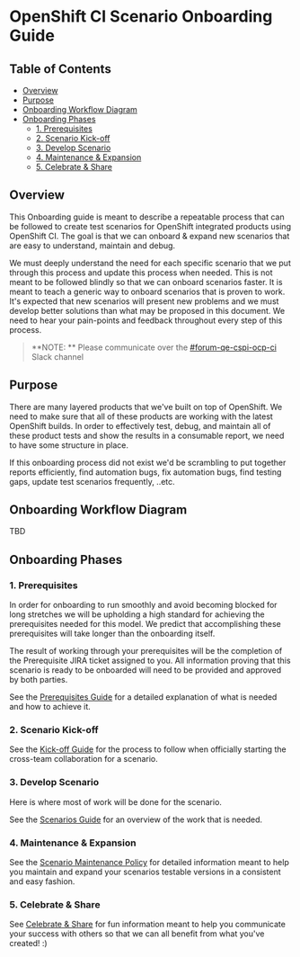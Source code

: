 # OpenShift CI Scenario Onboarding Guide<!-- omit from toc -->

## Table of Contents<!-- omit from toc -->
- [Overview](#overview)
- [Purpose](#purpose)
- [Onboarding Workflow Diagram](#onboarding-workflow-diagram)
- [Onboarding Phases](#onboarding-phases)
  - [1. Prerequisites](#1-prerequisites)
  - [2. Scenario Kick-off](#2-scenario-kick-off)
  - [3. Develop Scenario](#3-develop-scenario)
  - [4. Maintenance \& Expansion](#4-maintenance--expansion)
  - [5. Celebrate \& Share](#5-celebrate--share)

## Overview
This Onboarding guide is meant to describe a repeatable process that can be followed to create test scenarios for OpenShift integrated products using OpenShift CI. The goal is that we can onboard & expand new scenarios that are easy to understand, maintain and debug.

We must deeply understand the need for each specific scenario that we put through this process and update this process when needed. This is not meant to be followed blindly so that we can onboard scenarios faster. It is meant to teach a generic way to onboard scenarios that is proven to work. It's expected that new scenarios will present new problems and we must develop better solutions than what may be proposed in this document. We need to hear your pain-points and feedback throughout every step of this process. 
> **NOTE: **
> Please communicate over the [#forum-qe-cspi-ocp-ci](https://coreos.slack.com/archives/C047Y0DPEJU) Slack channel

## Purpose
There are many layered products that we've built on top of OpenShift. We need to make sure that all of these products are working with the latest OpenShift builds. In order to effectively test, debug, and maintain all of these product tests and show the results in a consumable report, we need to have some structure in place.

If this onboarding process did not exist we'd be scrambling to put together reports efficiently, find automation bugs, fix automation bugs, find testing gaps, update test scenarios frequently, ..etc.

## Onboarding Workflow Diagram
TBD

## Onboarding Phases
### 1. Prerequisites
In order for onboarding to run smoothly and avoid becoming blocked for long stretches we will be upholding a high standard for achieving the prerequisites needed for this model. We predict that accomplishing these prerequisites will take longer than the onboarding itself.

The result of working through your prerequisites will be the completion of the Prerequisite JIRA ticket assigned to you. All information proving that this scenario is ready to be onboarded will need to be provided and approved by both parties.

See the [Prerequisites Guide](Prerequisites_Guide.md) for a detailed explanation of what is needed and how to achieve it.

### 2. Scenario Kick-off
See the [Kick-off Guide](Kickoff_Guide.md) for the process to follow when officially starting the cross-team collaboration for a scenario.

### 3. Develop Scenario
Here is where most of work will be done for the scenario.

See the [Scenarios Guide](../OCP_CI_Tutorials/Scenarios/Scenarios_Guide.md) for an overview of the work that is needed.

### 4. Maintenance & Expansion
See the [Scenario Maintenance Policy](../Policy/Maintenance/Scenario_Maintenance_Policy.md) for detailed information meant to help you maintain and expand your scenarios testable versions in a consistent and easy fashion.

### 5. Celebrate & Share
See [Celebrate & Share](Celebrate_%26_Share_Guide.md) for fun information meant to help you communicate your success with others so that we can all benefit from what you've created! :)
